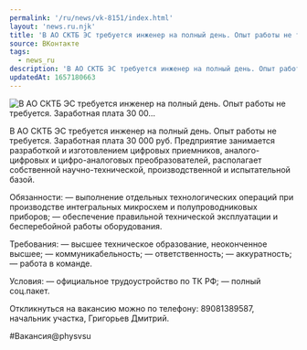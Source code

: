 ```yaml
---
permalink: '/ru/news/vk-8151/index.html'
layout: 'news.ru.njk'
title: 'В АО СКТБ ЭС требуется инженер на полный день. Опыт работы не требуется. Заработная плата 30 00…'
source: ВКонтакте
tags:
  - news_ru
description: 'В АО СКТБ ЭС требуется инженер на полный день. Опыт работы не требуется. Заработная плата 30 00…'
updatedAt: 1657180663
---
```

![В АО СКТБ ЭС требуется инженер на полный день. Опыт работы не требуется. Заработная плата 30 00…](https://sun1-47.userapi.com/impg/vxf9DUDLfne89eU1602dKk8M5un_OM52UceqVA/Swp3n4GWD8U.jpg?size=1280x720&quality=96&sign=e1e080b99650b33d8ad8411c2a4af25a&c_uniq_tag=GsXyGy8KNeLzuvl10VND6BZaUYTrzxolHq15-t2Bx6s&type=album)

В АО СКТБ ЭС требуется инженер на полный день. Опыт работы не требуется. Заработная плата 30 000 руб. Предприятие занимается разработкой и изготовлением цифровых приемников, аналого-цифровых и цифро-аналоговых преобразователей, располагает собственной научно-технической, производственной и испытательной базой.

Обязанности:
— выполнение отдельных технологических операций при производстве интегральных микросхем и полупроводниковых приборов;
— обеспечение правильной технической эксплуатации и бесперебойной работы оборудования.

Требования:
— высшее техническое образование, неоконченное высшее;
— коммуникабельность;
— ответственность;
— аккуратность;
— работа в команде.

Условия:
— официальное трудоустройство по ТК РФ;
— полный соц.пакет.

Откликнуться на вакансию можно по телефону: 89081389587, начальник участка, Григорьев Дмитрий.

#Вакансия@physvsu
